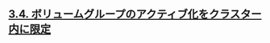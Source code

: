 ## [3.4. ボリュームグループのアクティブ化をクラスター内に限定](https://access.redhat.com/documentation/ja-jp/red_hat_enterprise_linux/7/html/high_availability_add-on_administration/s1-exclusiveactivenfs-haaa)
